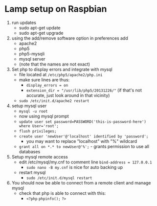 # Lamp setup on Raspbian

1. run updates
	* sudo apt-get update
	* sudo apt-get upgrade
2. using the add/remove software option in preferences add
	* apache2
	* php5
	* php5-mysqli
	* mysql server
	* (note that the names are not exact)
3. Set php to display errors and integrate with mysql
	* file located at `/etc/php5/apache2/php.ini`
	* make sure lines are thus:
		* `display_errors = on`
		* `extension_dir = "/usr/lib/php5/20131226/"` (if that's not accurate, just look around in that vicinity)
	* `sudo /etc/init.d/apache2 restart`
3. setup mysql user
	* `mysql -u root`
	* now using mysql prompt
	* `update user set password=PASSWORD('this-is-password-here') where User='root';`
	* `flush privileges;`
	* `create user 'newUser'@'localhost' identified by 'password';`
		* you may want to replace "localhost" with "%" wildcard
	* `grant all on *.* to newUser@'%';` - grants permission to use all databases
4. Setup mysql remote access
	* edit /etc/mysql/my.cnf to comment line `bind-address = 127.0.0.1`
		* `sudo nano -B my.cnf` is nice for auto backing up
	* restart mysql
		* `sudo /etc/init.d/mysql restart`
5. You should now be able to connect from a remote client and manage mysql
	* check that php is able to connect with this:
		* `<?php`
		`phpinfo();`
		`?>`